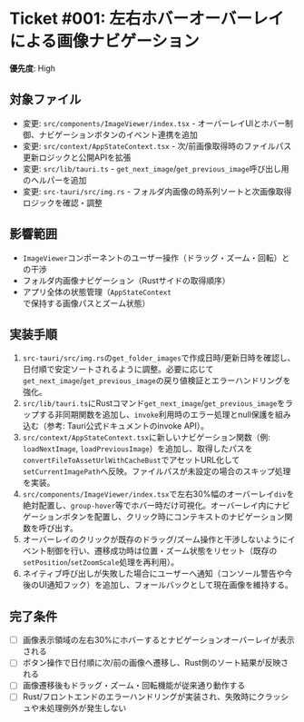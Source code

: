 # Ticket #001: 左右ホバーオーバーレイによる画像ナビゲーション
**優先度**: High

## 対象ファイル
- 変更: `src/components/ImageViewer/index.tsx` - オーバーレイUIとホバー制御、ナビゲーションボタンのイベント連携を追加
- 変更: `src/context/AppStateContext.tsx` - 次/前画像取得時のファイルパス更新ロジックと公開APIを拡張
- 変更: `src/lib/tauri.ts` - `get_next_image`/`get_previous_image`呼び出し用のヘルパーを追加
- 変更: `src-tauri/src/img.rs` - フォルダ内画像の時系列ソートと次画像取得ロジックを確認・調整

## 影響範囲
- `ImageViewer`コンポーネントのユーザー操作（ドラッグ・ズーム・回転）との干渉
- フォルダ内画像ナビゲーション（Rustサイドの取得順序）
- アプリ全体の状態管理（`AppStateContext`で保持する画像パスとズーム状態）

## 実装手順
1. `src-tauri/src/img.rs`の`get_folder_images`で作成日時/更新日時を確認し、日付順で安定ソートされるように調整。必要に応じて`get_next_image`/`get_previous_image`の戻り値検証とエラーハンドリングを強化。
2. `src/lib/tauri.ts`にRustコマンド`get_next_image`/`get_previous_image`をラップする非同期関数を追加し、`invoke`利用時のエラー処理とnull保護を組み込む（参考: Tauri公式ドキュメントのinvoke API）。
3. `src/context/AppStateContext.tsx`に新しいナビゲーション関数（例: `loadNextImage`, `loadPreviousImage`）を追加し、取得したパスを`convertFileToAssetUrlWithCacheBust`でアセットURL化して`setCurrentImagePath`へ反映。ファイルパスが未設定の場合のスキップ処理を実装。
4. `src/components/ImageViewer/index.tsx`で左右30%幅のオーバーレイ`div`を絶対配置し、`group-hover`等でホバー時だけ可視化。オーバーレイ内にナビゲーションボタンを配置し、クリック時にコンテキストのナビゲーション関数を呼び出す。
5. オーバーレイのクリックが既存のドラッグ/ズーム操作と干渉しないようにイベント制御を行い、遷移成功時は位置・ズーム状態をリセット（既存の`setPosition`/`setZoomScale`処理を再利用）。
6. ネイティブ呼び出しが失敗した場合にユーザーへ通知（コンソール警告や今後のUI通知フック）を追加し、フォールバックとして現在画像を維持する。

## 完了条件
- [ ] 画像表示領域の左右30%にホバーするとナビゲーションオーバーレイが表示される
- [ ] ボタン操作で日付順に次/前の画像へ遷移し、Rust側のソート結果が反映される
- [ ] 画像遷移後もドラッグ・ズーム・回転機能が従来通り動作する
- [ ] Rust/フロントエンドのエラーハンドリングが実装され、失敗時にクラッシュや未処理例外が発生しない
